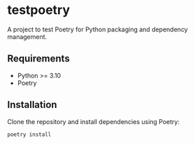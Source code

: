 # testpoetry

A project to test Poetry for Python packaging and dependency management.

## Requirements

- Python >= 3.10
- Poetry

## Installation

Clone the repository and install dependencies using Poetry:

```bash
poetry install